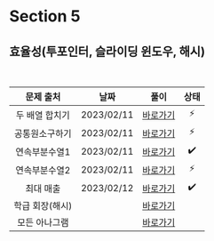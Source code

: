 # Section 5

## 효율성(투포인터, 슬라이딩 윈도우, 해시)

<br>

|    문제 출처    |    날짜    |         풀이          | 상태 |
| :-------------: | :--------: | :-------------------: | :--: |
| 두 배열 합치기  | 2023/02/11 | [바로가기](./0501.js) |  ⚡  |
| 공통원소구하기  | 2023/02/11 | [바로가기](./0502.js) |  ⚡  |
|  연속부분수열1  | 2023/02/11 | [바로가기](./0503.js) |  ✔️  |
|  연속부분수열2  | 2023/02/11 | [바로가기](./0504.js) |  ⚡  |
|    최대 매출    | 2023/02/12 | [바로가기](./0505.js) |  ✔️  |
| 학급 회장(해시) |            | [바로가기](./0506.js) |      |
|  모든 아나그램  |            | [바로가기](./0507.js) |      |
